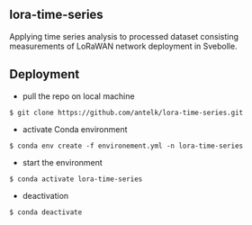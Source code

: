 ## lora-time-series
Applying time series analysis to processed dataset consisting measurements of LoRaWAN network deployment in Svebolle.

## Deployment 

* pull the repo on local machine
```console
$ git clone https://github.com/antelk/lora-time-series.git
```

* activate Conda environment
```console
$ conda env create -f environement.yml -n lora-time-series
```

* start the environment 
```console
$ conda activate lora-time-series
```

* deactivation
```console
$ conda deactivate
```

